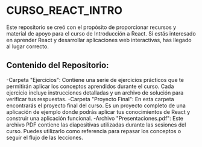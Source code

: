 # CURSO_REACT_INTRO
Este repositorio se creó con el propósito de proporcionar recursos y material de apoyo para el curso de Introducción a React. Si estás interesado en aprender React y desarrollar aplicaciones web interactivas, has llegado al lugar correcto.

## Contenido del Repositorio:
-Carpeta "Ejercicios": Contiene una serie de ejercicios prácticos que te permitirán aplicar los conceptos aprendidos durante el curso. Cada ejercicio incluye instrucciones detalladas y un archivo de solución para verificar tus respuestas.
-Carpeta "Proyecto Final": En esta carpeta encontrarás el proyecto final del curso. Es un proyecto completo de una aplicación de ejemplo donde podrás aplicar tus conocimientos de React y construir una aplicación funcional.
-Archivo "Presentaciones.pdf": Este archivo PDF contiene las diapositivas utilizadas durante las sesiones del curso. Puedes utilizarlo como referencia para repasar los conceptos o seguir el flujo de las lecciones.
